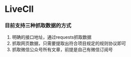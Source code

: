 # LiveCll

### 目前支持三种抓取数据的方式
1. 明确的接口地址，通过requests抓取数据
2. 抓取网页数据，只需要提取出符合项目规定的规则协议即可
3. 抓取微信公众号所有文章，前提是自己有微信订阅号